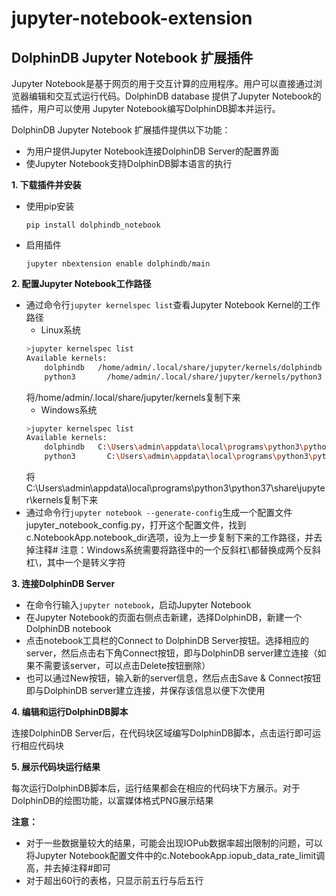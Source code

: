# jupyter-notebook-extension
## DolphinDB Jupyter Notebook 扩展插件
Jupyter Notebook是基于网页的用于交互计算的应用程序。用户可以直接通过浏览器编辑和交互式运行代码。DolphinDB database 提供了Jupyter Notebook的插件，用户可以使用 Jupyter Notebook编写DolphinDB脚本并运行。

DolphinDB Jupyter Notebook 扩展插件提供以下功能：
- 为用户提供Jupyter Notebook连接DolphinDB Server的配置界面
- 使Jupyter Notebook支持DolphinDB脚本语言的执行

**1. 下载插件并安装**

- 使用pip安装

    `pip install dolphindb_notebook`

- 启用插件
    
   `jupyter nbextension enable dolphindb/main`

**2. 配置Jupyter Notebook工作路径**

- 通过命令行`jupyter kernelspec list`查看Jupyter Notebook Kernel的工作路径
    - Linux系统
    ```bash
    >jupyter kernelspec list
    Available kernels:
        dolphindb   /home/admin/.local/share/jupyter/kernels/dolphindb
        python3       /home/admin/.local/share/jupyter/kernels/python3
    ```
    将/home/admin/.local/share/jupyter/kernels复制下来
    - Windows系统
    ```bash
    >jupyter kernelspec list
    Available kernels:
        dolphindb   C:\Users\admin\appdata\local\programs\python3\python37\share\jupyter\kernels\dolphindb
        python3       C:\Users\admin\appdata\local\programs\python3\python37\share\jupyter\kernels\python3
    ```    
    将 C:\Users\admin\appdata\local\programs\python3\python37\share\jupyter\kernels复制下来
- 通过命令行`jupyter notebook --generate-config`生成一个配置文件jupyter_notebook_config.py，打开这个配置文件，找到c.NotebookApp.notebook_dir选项，设为上一步复制下来的工作路径，并去掉注释#
    注意：Windows系统需要将路径中的一个反斜杠\都替换成两个反斜杠\\，其中一个是转义字符

**3. 连接DolphinDB Server**

- 在命令行输入`jupyter notebook`，启动Jupyter Notebook
- 在Jupyter Notebook的页面右侧点击新建，选择DolphinDB，新建一个DolphinDB notebook
- 点击notebook工具栏的Connect to DolphinDB Server按钮。选择相应的server，然后点击右下角Connect按钮，即与DolphinDB server建立连接（如果不需要该server，可以点击Delete按钮删除）
- 也可以通过New按钮，输入新的server信息，然后点击Save & Connect按钮即与DolphinDB server建立连接，并保存该信息以便下次使用

**4. 编辑和运行DolphinDB脚本**

连接DolphinDB Server后，在代码块区域编写DolphinDB脚本，点击运行即可运行相应代码块

**5. 展示代码块运行结果**

每次运行DolphinDB脚本后，运行结果都会在相应的代码块下方展示。对于DolphinDB的绘图功能，以富媒体格式PNG展示结果

**注意：**

- 对于一些数据量较大的结果，可能会出现IOPub数据率超出限制的问题，可以将Jupyter Notebook配置文件中的c.NotebookApp.iopub_data_rate_limit调高，并去掉注释#即可
- 对于超出60行的表格，只显示前五行与后五行





